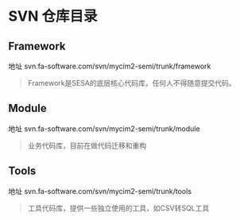 # SVN 仓库目录

## Framework

 地址 svn.fa-software.com/svn/mycim2-semi/trunk/framework  
 > Framework是SESA的底层核心代码库，任何人不得随意提交代码。

## Module

 地址 svn.fa-software.com/svn/mycim2-semi/trunk/module
> 业务代码库，目前在做代码迁移和重构

## Tools
 地址 svn.fa-software.com/svn/mycim2-semi/trunk/tools
 > 工具代码库，提供一些独立使用的工具，如CSV转SQL工具
